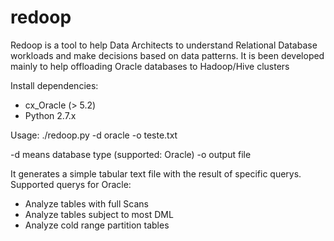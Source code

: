 # redoop
Redoop is a tool to help Data Architects to understand Relational Database workloads and make decisions based on data patterns.
It is been developed mainly to help offloading Oracle databases to Hadoop/Hive clusters

Install dependencies:
- cx_Oracle (> 5.2)
- Python 2.7.x


Usage:
./redoop.py -d oracle -o teste.txt

-d means database type (supported: Oracle)
-o output file

It generates a simple tabular text file with the result of specific querys.
Supported querys for Oracle:
* Analyze tables with full Scans
* Analyze tables subject to most DML
* Analyze cold range partition tables

